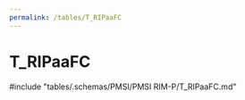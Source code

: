 ```yaml
---
permalink: /tables/T_RIPaaFC
---
```

# T_RIPaaFC
<!-- SPDX-License-Identifier: MPL-2.0 -->

<!-- ATTENTION : Ne pas supprimer ou modifier la ligne ci-dessous -->
#include "tables/.schemas/PMSI/PMSI RIM-P/T_RIPaaFC.md"
<!-- ATTENTION : Ne pas supprimer ou modifier la ligne ci-dessus -->
